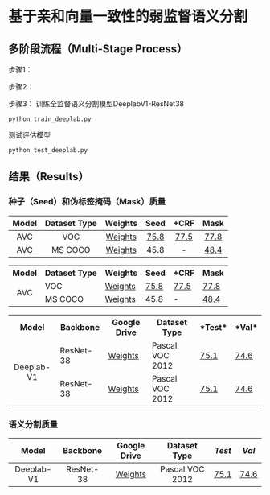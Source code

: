 # 基于亲和向量一致性的弱监督语义分割
## 多阶段流程（Multi-Stage Process）
步骤1：

步骤2：

步骤3：
训练全监督语义分割模型DeeplabV1-ResNet38
```
python train_deeplab.py
```
测试评估模型
```
python test_deeplab.py
```
## 结果（Results）
### 种子（Seed）和伪标签掩码（Mask）质量

| Model        | Dataset Type | Weights | Seed | +CRF | Mask |
|:--------------:|:------------:|:--------------:|:--------------:|:-------:|:---------:|
| AVC | VOC | [Weights](https://drive.google.com/file/d/1GOAl3B3bywI5plCI3o7YLeEmeTCIAMdq/view?usp=drive_link) | [75.8](https) | [77.5](https) | [77.8](https)|
| AVC | MS COCO | [Weights](https://drive.google.com/file/d/1yRzMH-LbsK3IidONspOJYuZaNTgdxM96/view?usp=drive_link) | 45.8 | - | [48.4](https://drive.google.com/file/d/1UFEk8uN_81E0hLU50oR9FsiL6QvAon_u/view?usp=drive_link) |

<table>
  <tr>
    <th>Model</th>
    <th>Dataset Type</th>
    <th>Weights</th>
    <th>Seed</th>
    <th>+CRF</th>
    <th>Mask</th>
  </tr>
  <tr>
    <td rowspan="2" align="center">AVC</td>
    <td>VOC</td>
    <td><a href="https://drive.google.com/file/d/1GOAl3B3bywI5plCI3o7YLeEmeTCIAMdq/view?usp=drive_link">Weights</a></td>
    <td><a href="https">75.8</a></td>
    <td><a href="https">77.5</a></td>
    <td><a href="https">77.8</a></td>
  </tr>
  <tr>
    <td>MS COCO</td>
    <td><a href="https://drive.google.com/file/d/1yRzMH-LbsK3IidONspOJYuZaNTgdxM96/view?usp=drive_link">Weights</a></td>
    <td>45.8</td>
    <td>-</td>
    <td><a href="https://drive.google.com/file/d/1UFEk8uN_81E0hLU50oR9FsiL6QvAon_u/view?usp=drive_link">48.4</a></td>
  </tr>
</table>




<table>
  <tr>
    <th>Model</th>
    <th>Backbone</th>
    <th>Google Drive</th>
    <th>Dataset Type</th>
    <th>*Test*</th>
    <th>*Val*</th>
  </tr>
  <tr>
    <td rowspan="2" align="center">Deeplab-V1</td>
    <td>ResNet-38</td>
    <td><a href="https://drive.google.com/drive/folders/1b3xzJM6TanoVfff-yIDvfoDe5MfXxKpE">Weights</a></td>
    <td>Pascal VOC 2012</td>
    <td><a href="http://host.robots.ox.ac.uk:8080/anonymous/NHKQPH.html">75.1</a></td>
    <td><a href="http://host.robots.ox.ac.uk:8080/anonymous/OE2YQO.html">74.6</a></td>
  </tr>
  <tr>
    <td>ResNet-38</td>
    <td><a href="https://drive.google.com/drive/folders/1b3xzJM6TanoVfff-yIDvfoDe5MfXxKpE">Weights</a></td>
    <td>Pascal VOC 2012</td>
    <td><a href="http://host.robots.ox.ac.uk:8080/anonymous/NHKQPH.html">75.1</a></td>
    <td><a href="http://host.robots.ox.ac.uk:8080/anonymous/OE2YQO.html">74.6</a></td>
  </tr>
</table>

### 语义分割质量

| Model        | Backbone   | Google Drive | Dataset Type | *Test* |   *Val*   |
|:--------------:|:------------:|:--------------:|:--------------:|:-------:|:---------:|
| Deeplab-V1 | ResNet-38 |[Weights](https://drive.google.com/drive/folders/1b3xzJM6TanoVfff-yIDvfoDe5MfXxKpE)| Pascal VOC 2012 | [75.1](http://host.robots.ox.ac.uk:8080/anonymous/NHKQPH.html) | [74.6](http://host.robots.ox.ac.uk:8080/anonymous/OE2YQO.html) |
